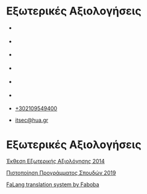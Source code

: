 Εξωτερικές Αξιολογήσεις
===============  

*   [](https://www.facebook.com/ditharokopio)
*   [](https://www.youtube.com/channel/UCEHkYirpXF1nSLxDCrfDZ4A)
*   [](https://www.linkedin.com/company/77699385)
*   [](https://www.instagram.com/dithua)

*   [](https://dit.hua.gr/index.php/el/external-audits)
*   [](https://dit.hua.gr/index.php/en/external-audits)

*   [+302109549400](tel:+302109549400)
*   [itsec@hua.gr](mailto:itsec@hua.gr)

Εξωτερικές Αξιολογήσεις
=======================

[Έκθεση Εξωτερικής Αξιολόγησης 2014](https://dit.hua.gr/images/hua_dit_report_v12sept2014.pdf)

[Πιστοποίηση Προγράμματος Σπουδών 2019](https://dit.hua.gr/images/2022/90-final_accreditation_report_inf_telem_harokopio.pdf)

[FaLang translation system by Faboba](http://www.faboba.com/ "Faboba : Création de composantJoomla")

[](https://dit.hua.gr/index.php/el/external-audits#)